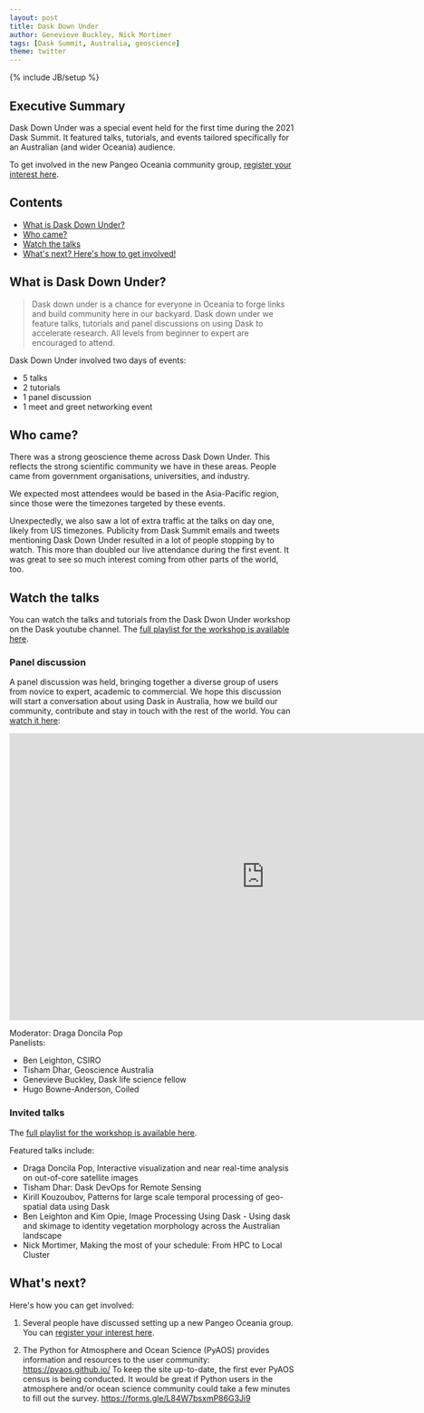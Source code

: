 ```yaml
---
layout: post
title: Dask Down Under
author: Genevieve Buckley, Nick Mortimer
tags: [Dask Summit, Australia, geoscience]
theme: twitter
---
```

{% include JB/setup %}

## Executive Summary

Dask Down Under was a special event held for the first time during the 2021 Dask Summit.
It featured talks, tutorials, and events tailored specifically for an Australian (and wider Oceania) audience.

To get involved in the new Pangeo Oceania community group,
[register your interest here](https://confirmsubscription.com/h/j/E30A9F4EAC96EA73).


## Contents

* [What is Dask Down Under?](#what-is-dask-down-under)
* [Who came?](#who-came)
* [Watch the talks](#watch-the-talks)
* [What's next? Here's how to get involved!](#)
## What is Dask Down Under?

> Dask down under is a chance for everyone in Oceania to forge links and build community here in our backyard. Dask down under we feature talks, tutorials and panel discussions on using Dask to accelerate research. All levels from beginner to expert are encouraged to attend.

Dask Down Under involved two days of events:
* 5 talks
* 2 tutorials
* 1 panel discussion
* 1 meet and greet networking event

## Who came?

There was a strong geoscience theme across Dask Down Under. This reflects the strong scientific community we have in these areas. People came from government organisations, universities, and industry.

We expected most attendees would be based in the Asia-Pacific region, since those were the timezones targeted by these events.

Unexpectedly, we also saw a lot of extra traffic at the talks on day one, likely from US timezones. Publicity from Dask Summit emails and tweets mentioning Dask Down Under resulted in a lot of people stopping by to watch. This more than doubled our live attendance during the first event. It was great to see so much interest coming from other parts of the world, too.

## Watch the talks

You can watch the talks and tutorials from the Dask Dwon Under workshop on the Dask youtube channel.
The [full playlist for the workshop is available here](https://www.youtube.com/playlist?list=PLJ0vO2F_f6OAXBfb_SAF2EbJve9k1vkQX).

### Panel discussion

A panel discussion was held, bringing together a diverse group of users from novice to expert, academic to commercial. We hope this discussion will start a conversation about using Dask in Australia, how we build our community, contribute and stay in touch with the rest of the world. You can [watch it here](https://www.youtube.com/embed/WlSw7rhwGrA?list=PLJ0vO2F_f6OAXBfb_SAF2EbJve9k1vkQX):

<iframe width="900" height="506" src="https://www.youtube.com/embed/WlSw7rhwGrA?list=PLJ0vO2F_f6OAXBfb_SAF2EbJve9k1vkQX" title="YouTube video player" frameborder="0" allow="accelerometer; autoplay; clipboard-write; encrypted-media; gyroscope; picture-in-picture" allowfullscreen></iframe>

Moderator: Draga Doncila Pop\
Panelists:
* Ben Leighton, CSIRO
* Tisham Dhar, Geoscience Australia
* Genevieve Buckley, Dask life science fellow
* Hugo Bowne-Anderson, Coiled

### Invited talks

The [full playlist for the workshop is available here](https://www.youtube.com/playlist?list=PLJ0vO2F_f6OAXBfb_SAF2EbJve9k1vkQX).

Featured talks include:
* Draga Doncila Pop, Interactive visualization and near real-time analysis on out-of-core satellite images
* Tisham Dhar: Dask DevOps for Remote Sensing
* Kirill Kouzoubov, Patterns for large scale temporal processing of geo-spatial data using Dask
* Ben Leighton and Kim Opie, Image Processing Using Dask - Using dask and skimage to identity vegetation morphology across the Australian landscape
* Nick Mortimer, Making the most of your schedule: From HPC to Local Cluster

## What's next?

Here's how you can get involved:

1. Several people have discussed setting up a new Pangeo Oceania group. You can
[register your interest here](https://confirmsubscription.com/h/j/E30A9F4EAC96EA73).

2. The Python for Atmosphere and Ocean Science (PyAOS) provides information and resources to the user community: https://pyaos.github.io/
To keep the site up-to-date, the first ever PyAOS census is being conducted. It would be great if Python users in the atmosphere and/or ocean science community could take a few minutes to fill out the survey.
https://forms.gle/L84W7bsxmP86G3Ji9
